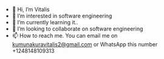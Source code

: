 - 👋 Hi, I’m Vitalis
- 👀 I’m interested in software engineering
- 🌱 I’m currently learning it..
- 💞️ I’m looking to collaborate on software engineering
- 📫 How to reach me. You can email me on kumunakuravitalis2@gmail.com or WhatsApp this number +1248148109313

<!---
Vita08148/Vita08148 is a ✨ special ✨ repository because its `README.md` (this file) appears on your GitHub profile.
You can click the Preview link to take a look at your changes.
--->
